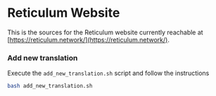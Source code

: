 # Reticulum Website
This is the sources for the Reticulum website currently reachable at [https://reticulum.network/](https://reticulum.network/).

### Add new translation

Execute the `add_new_translation.sh` script and follow the instructions

```bash
bash add_new_translation.sh
```
